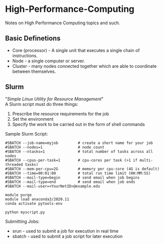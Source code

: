 # High-Performance-Computing
Notes on High Performance Computing topics and such.

## Basic Definetions
* Core (processor) - A single unit that executes a single chain of instructions.
* Node - a single computer or server.
* Cluster - many nodes connected together which are able to coordinate between themselves.

## Slurm
"_Simple Linux Utility for Resource Management_" <br />
A Slurm script must do three things: <br />
1. Prescribe the resource requirements for the job
2. Set the environment
3. Specify the work to be carried out in the form of shell commands

Sample Slurm Script:
```#!/bin/bash
#SBATCH --job-name=myjob         # create a short name for your job
#SBATCH --nodes=1                # node count
#SBATCH --ntasks=1               # total number of tasks across all nodes
#SBATCH --cpus-per-task=1        # cpu-cores per task (>1 if multi-threaded tasks)
#SBATCH --mem-per-cpu=2G         # memory per cpu-core (4G is default)
#SBATCH --time=00:01:00          # total run time limit (HH:MM:SS)
#SBATCH --mail-type=begin        # send email when job begins
#SBATCH --mail-type=end          # send email when job ends
#SBATCH --mail-user=<YourNetID>@example.edu

module purge
module load anaconda3/2020.11
conda activate pytools-env

python myscript.py
```
Submitting Jobs:
* srun - used to submit a job for execution in real time
* sbatch - used to submit a job script for later execution

